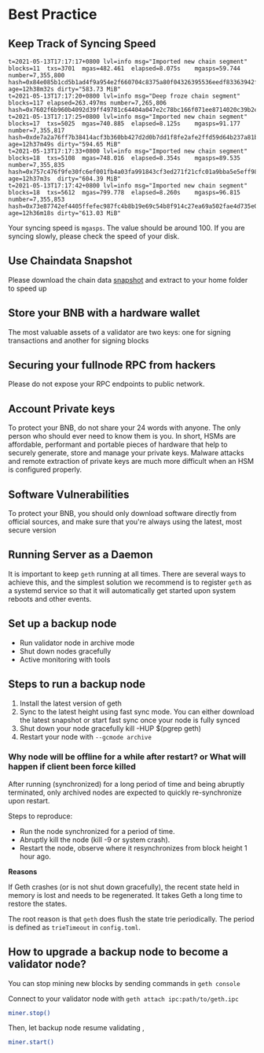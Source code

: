 # Best Practice
## Keep Track of Syncing Speed

```
t=2021-05-13T17:17:17+0800 lvl=info msg="Imported new chain segment"             blocks=11  txs=3701  mgas=482.461  elapsed=8.075s    mgasps=59.744  number=7,355,800 hash=0x84e085b1cd5b1ad4f9a954e2f660704c8375a80f04326395536eedf83363942f age=12h38m32s dirty="583.73 MiB"
t=2021-05-13T17:17:20+0800 lvl=info msg="Deep froze chain segment"               blocks=117 elapsed=263.497ms number=7,265,806 hash=0x7602f6b960b4092d39ff49781c64404a047e2c78bc166f071ee8714020c39b2e
t=2021-05-13T17:17:25+0800 lvl=info msg="Imported new chain segment"             blocks=17  txs=5025  mgas=740.885  elapsed=8.125s    mgasps=91.177  number=7,355,817 hash=0xde7a2a76ff7b38414acf3b360bb427d2d0b7dd1f8fe2afe2ffd59d64b237a81b age=12h37m49s dirty="594.65 MiB"
t=2021-05-13T17:17:33+0800 lvl=info msg="Imported new chain segment"             blocks=18  txs=5108  mgas=748.016  elapsed=8.354s    mgasps=89.535  number=7,355,835 hash=0x757c476f9fe30fc6ef001fb4a03fa991843cf3ed271f21cfc01a9bba5e5eff98 age=12h37m3s  dirty="604.39 MiB"
t=2021-05-13T17:17:42+0800 lvl=info msg="Imported new chain segment"             blocks=18  txs=5612  mgas=799.778  elapsed=8.260s    mgasps=96.815  number=7,355,853 hash=0x73e87742ef4405ffefec987fc4b8b19e69c54b8f914c27ea69a502fae4d735e0 age=12h36m18s dirty="613.03 MiB"
```

Your syncing speed is `mgasps`. The value should be around 100.
If you are syncing slowly, please check the speed of your disk.

## Use Chaindata Snapshot

Please download the chain data [snapshot](https://github.com/bnb-chain/bsc-snapshots) and extract to your home folder to speed up



## Store your BNB with a hardware wallet

The most valuable assets of a validator are two keys: one for signing transactions and another for signing blocks


## Securing your fullnode RPC from hackers

Please do not expose your RPC endpoints to public network.


## Account Private keys

To protect your BNB, do not share your 24 words with anyone. The only person who should ever need to know them is you. In short, HSMs are affordable, performant and portable pieces of hardware that help to securely generate, store and manage your private keys. Malware attacks and remote extraction of private keys are much more difficult when an HSM is configured properly.

## Software Vulnerabilities

To protect your BNB, you should only download software directly from official sources, and make sure that you're always using the latest, most secure version


## Running Server as a Daemon
It is important to keep `geth` running at all times. There are several ways to achieve this, and the simplest solution we recommend is to register `geth`  as a systemd service so that it will automatically get started upon system reboots and other events.


## Set up a backup node
* Run validator node in archive mode
* Shut down nodes gracefully
* Active monitoring with tools

## Steps to run a backup node
1. Install the latest version of geth
2. Sync to the latest height using fast sync mode. You can either download the latest snapshot or start fast sync
once your node is fully synced
3. Shut down your node gracefully kill -HUP $(pgrep geth)
4. Restart your node with `--gcmode archive `

### Why node will be offline for a while after restart? or What will happen if client been force killed

After running (synchronized) for a long period of time and being abruptly terminated, only archived nodes are expected to quickly re-synchronize upon restart.

Steps to reproduce:

* Run the node synchronized for a period of time.
* Abruptly kill the node (kill -9 or system crash).
* Restart the node, observe where it resynchronizes from block height 1 hour ago.


**Reasons**

If Geth crashes (or is not shut down gracefully), the recent state held in memory is lost and needs to be regenerated. It takes Geth a long time to restore the states.

The root reason is that `geth` does flush the state trie periodically. The period is defined as `trieTimeout` in `config.toml`.


## How to upgrade a backup node to become a validator node?

You can stop mining new blocks by sending commands in `geth console`

Connect to your validator node with `geth attach ipc:path/to/geth.ipc`

```bash
miner.stop()
```

Then, let backup node resume validating ,
```bash
miner.start()
```

